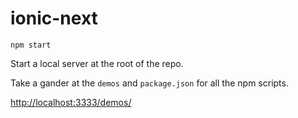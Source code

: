 
# ionic-next

    npm start


Start a local server at the root of the repo.

Take a gander at the `demos` and `package.json` for all the npm scripts.

[http://localhost:3333/demos/](http://localhost:3333/demos/)


